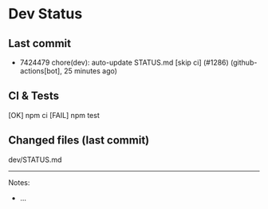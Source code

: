 # Dev Status

## Last commit
- 7424479 chore(dev): auto-update STATUS.md [skip ci] (#1286) (github-actions[bot], 25 minutes ago)
## CI & Tests
[OK] npm ci
[FAIL] npm test

## Changed files (last commit)
dev/STATUS.md

---
Notes:
- ...
